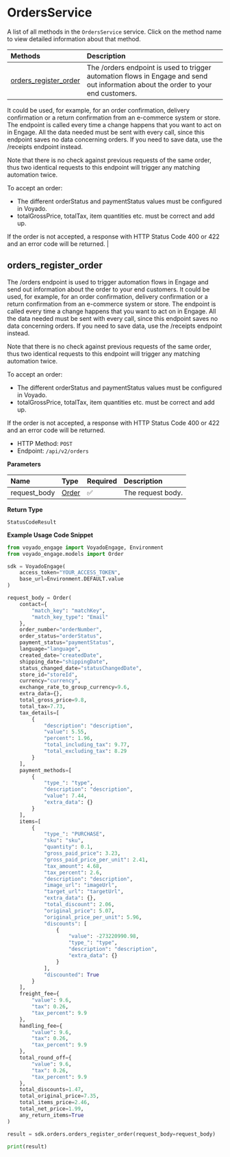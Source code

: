 # OrdersService

A list of all methods in the `OrdersService` service. Click on the method name to view detailed information about that method.

| Methods                                         | Description                                                                                                                        |
| :---------------------------------------------- | :--------------------------------------------------------------------------------------------------------------------------------- |
| [orders_register_order](#orders_register_order) | The /orders endpoint is used to trigger automation flows in Engage and send out information about the order to your end customers. |

It could be used, for example, for an order confirmation, delivery confirmation or a return confirmation from an e-commerce
system or store. The endpoint is called every time a change happens that you want to act on in Engage. All the data needed must
be sent with every call, since this endpoint saves no data concerning orders. If you need to save data, use the /receipts endpoint instead.

Note that there is no check against previous requests of the same order,
thus two identical requests to this endpoint will trigger any matching automation twice.

To accept an order:

- The different orderStatus and paymentStatus values must be configured in Voyado.
- totalGrossPrice, totalTax, item quantities etc. must be correct and add up.

If the order is not accepted, a response with HTTP Status Code 400 or 422 and an error code will be returned. |

## orders_register_order

The /orders endpoint is used to trigger automation flows in Engage and send out information about the order to your end customers.
It could be used, for example, for an order confirmation, delivery confirmation or a return confirmation from an e-commerce
system or store. The endpoint is called every time a change happens that you want to act on in Engage. All the data needed must
be sent with every call, since this endpoint saves no data concerning orders. If you need to save data, use the /receipts endpoint instead.

Note that there is no check against previous requests of the same order,
thus two identical requests to this endpoint will trigger any matching automation twice.

To accept an order:

- The different orderStatus and paymentStatus values must be configured in Voyado.
- totalGrossPrice, totalTax, item quantities etc. must be correct and add up.

If the order is not accepted, a response with HTTP Status Code 400 or 422 and an error code will be returned.

- HTTP Method: `POST`
- Endpoint: `/api/v2/orders`

**Parameters**

| Name         | Type                        | Required | Description       |
| :----------- | :-------------------------- | :------- | :---------------- |
| request_body | [Order](../models/Order.md) | ✅       | The request body. |

**Return Type**

`StatusCodeResult`

**Example Usage Code Snippet**

```python
from voyado_engage import VoyadoEngage, Environment
from voyado_engage.models import Order

sdk = VoyadoEngage(
    access_token="YOUR_ACCESS_TOKEN",
    base_url=Environment.DEFAULT.value
)

request_body = Order(
    contact={
        "match_key": "matchKey",
        "match_key_type": "Email"
    },
    order_number="orderNumber",
    order_status="orderStatus",
    payment_status="paymentStatus",
    language="language",
    created_date="createdDate",
    shipping_date="shippingDate",
    status_changed_date="statusChangedDate",
    store_id="storeId",
    currency="currency",
    exchange_rate_to_group_currency=9.6,
    extra_data={},
    total_gross_price=9.8,
    total_tax=7.73,
    tax_details=[
        {
            "description": "description",
            "value": 5.55,
            "percent": 1.96,
            "total_including_tax": 9.77,
            "total_excluding_tax": 8.29
        }
    ],
    payment_methods=[
        {
            "type_": "type",
            "description": "description",
            "value": 7.44,
            "extra_data": {}
        }
    ],
    items=[
        {
            "type_": "PURCHASE",
            "sku": "sku",
            "quantity": 0.1,
            "gross_paid_price": 3.23,
            "gross_paid_price_per_unit": 2.41,
            "tax_amount": 4.68,
            "tax_percent": 2.6,
            "description": "description",
            "image_url": "imageUrl",
            "target_url": "targetUrl",
            "extra_data": {},
            "total_discount": 2.06,
            "original_price": 5.07,
            "original_price_per_unit": 5.96,
            "discounts": [
                {
                    "value": -273220990.98,
                    "type_": "type",
                    "description": "description",
                    "extra_data": {}
                }
            ],
            "discounted": True
        }
    ],
    freight_fee={
        "value": 9.6,
        "tax": 0.26,
        "tax_percent": 9.9
    },
    handling_fee={
        "value": 9.6,
        "tax": 0.26,
        "tax_percent": 9.9
    },
    total_round_off={
        "value": 9.6,
        "tax": 0.26,
        "tax_percent": 9.9
    },
    total_discounts=1.47,
    total_original_price=7.35,
    total_items_price=2.46,
    total_net_price=1.99,
    any_return_items=True
)

result = sdk.orders.orders_register_order(request_body=request_body)

print(result)
```

<!-- This file was generated by liblab | https://liblab.com/ -->

